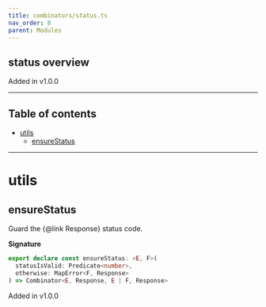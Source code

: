 ```yaml
---
title: combinators/status.ts
nav_order: 8
parent: Modules
---
```


## status overview

Added in v1.0.0

---

<h2 class="text-delta">Table of contents</h2>

- [utils](#utils)
  - [ensureStatus](#ensurestatus)

---

# utils

## ensureStatus

Guard the {@link Response} status code.

**Signature**

```ts
export declare const ensureStatus: <E, F>(
  statusIsValid: Predicate<number>,
  otherwise: MapError<F, Response>
) => Combinator<E, Response, E | F, Response>
```

Added in v1.0.0
